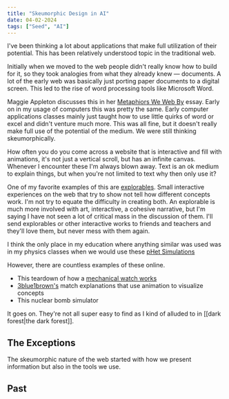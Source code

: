 ```yaml
---
title: "Skeumorphic Design in AI"
date: 04-02-2024
tags: ["Seed", "AI"]
---
```


I've been thinking a lot about applications that make full utilization of their
potential. This has been relatively understood topic in the traditional web. 

Initially when we moved to the web people didn't really know how to build for
it, so they took analogies from what they already knew — documents. A lot of the
early web was basically just porting paper documents to a digital screen. This
led to the rise of word processing tools like Microsoft Word. 

Maggie Appleton discusses this in her [Metaphiors We Web By](https://maggieappleton.com/metaphors-web)
essay. Early on in my usage of computers this was pretty the same. Early
computer applications classes mainly just taught how to use little quirks of
word or excel and didn't venture much more. This was all fine, but it doesn't
really make full use of the potential of the medium. We were still thinking
skeumorphically. 

How often you do you come across a website that is interactive and fill with
animations, it's not just a vertical scroll, but has an infinite canvas.
Whenever I encounter these I'm always blown away. Text is an ok medium to
explain things, but when you're not limited to text why then only use it? 

One of my favorite examples of this are [explorables](https://explorabl.es/).
Small interactive experiences on the web that try to show not tell how different
concepts work. I'm not try to equate the difficulty in creating both. An
explorable is much more involved with art, interactive, a cohesive narrative,
but I'm saying I have not seen a lot of critical mass in the discussion of them.
I'll send explorables or other interactive works to friends and teachers and
they'll love them, but never mess with them again. 

I think the only place in my education where anything similar was used was in my
physics classes when we would use these [pHet Simulations](https://phet.colorado.edu/en/simulations/browse)

However, there are countless examples of these online. 

- This teardown of how a [mechanical watch works](https://ciechanow.ski/mechanical-watch/)
- [3blue1brown's]() match explanations that use animation to visualize concepts
- This nuclear bomb simulator

It goes on. They're not all super easy to find as I kind of alluded to in
[[dark forest|the dark forest]].

## The Exceptions

The skeumorphic nature of the web started with how we present information but
also in the tools we use. 



## Past 
